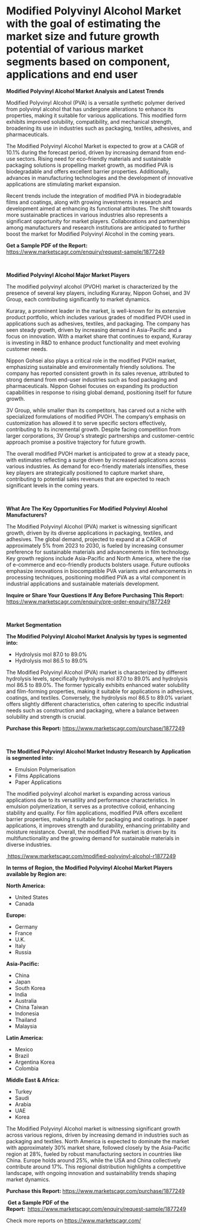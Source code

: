 <p><h1>Modified Polyvinyl Alcohol Market with the goal of estimating the market size and future growth potential of various market segments based on component, applications and end user</h1></p><p><strong>Modified Polyvinyl Alcohol Market Analysis and Latest Trends</strong></p>
<p><p>Modified Polyvinyl Alcohol (PVA) is a versatile synthetic polymer derived from polyvinyl alcohol that has undergone alterations to enhance its properties, making it suitable for various applications. This modified form exhibits improved solubility, compatibility, and mechanical strength, broadening its use in industries such as packaging, textiles, adhesives, and pharmaceuticals.</p><p>The Modified Polyvinyl Alcohol Market is expected to grow at a CAGR of 10.1% during the forecast period, driven by increasing demand from end-use sectors. Rising need for eco-friendly materials and sustainable packaging solutions is propelling market growth, as modified PVA is biodegradable and offers excellent barrier properties. Additionally, advances in manufacturing technologies and the development of innovative applications are stimulating market expansion.</p><p>Recent trends include the integration of modified PVA in biodegradable films and coatings, along with growing investments in research and development aimed at enhancing its functional attributes. The shift towards more sustainable practices in various industries also represents a significant opportunity for market players. Collaborations and partnerships among manufacturers and research institutions are anticipated to further boost the market for Modified Polyvinyl Alcohol in the coming years.</p></p>
<p><strong>Get a Sample PDF of the Report:&nbsp;</strong> <a href="https://www.marketscagr.com/enquiry/request-sample/1877249?utm_campaign=1889&utm_medium=2&utm_source=Github&utm_content=ia&utm_term=30012025&utm_id=modified-polyvinyl-alcohol">https://www.marketscagr.com/enquiry/request-sample/1877249</a></p>
<p>&nbsp;</p>
<p><strong>Modified Polyvinyl Alcohol Major Market Players</strong></p>
<p><p>The modified polyvinyl alcohol (PVOH) market is characterized by the presence of several key players, including Kuraray, Nippon Gohsei, and 3V Group, each contributing significantly to market dynamics. </p><p>Kuraray, a prominent leader in the market, is well-known for its extensive product portfolio, which includes various grades of modified PVOH used in applications such as adhesives, textiles, and packaging. The company has seen steady growth, driven by increasing demand in Asia-Pacific and a focus on innovation. With a market share that continues to expand, Kuraray is investing in R&D to enhance product functionality and meet evolving customer needs.</p><p>Nippon Gohsei also plays a critical role in the modified PVOH market, emphasizing sustainable and environmentally friendly solutions. The company has reported consistent growth in its sales revenue, attributed to strong demand from end-user industries such as food packaging and pharmaceuticals. Nippon Gohsei focuses on expanding its production capabilities in response to rising global demand, positioning itself for future growth.</p><p>3V Group, while smaller than its competitors, has carved out a niche with specialized formulations of modified PVOH. The company’s emphasis on customization has allowed it to serve specific sectors effectively, contributing to its incremental growth. Despite facing competition from larger corporations, 3V Group's strategic partnerships and customer-centric approach promise a positive trajectory for future growth.</p><p>The overall modified PVOH market is anticipated to grow at a steady pace, with estimates reflecting a surge driven by increased applications across various industries. As demand for eco-friendly materials intensifies, these key players are strategically positioned to capture market share, contributing to potential sales revenues that are expected to reach significant levels in the coming years.</p></p>
<p>&nbsp;</p>
<p><strong>What Are The Key Opportunities For Modified Polyvinyl Alcohol Manufacturers?</strong></p>
<p><p>The Modified Polyvinyl Alcohol (PVA) market is witnessing significant growth, driven by its diverse applications in packaging, textiles, and adhesives. The global demand, projected to expand at a CAGR of approximately 5% from 2023 to 2030, is fueled by increasing consumer preference for sustainable materials and advancements in film technology. Key growth regions include Asia-Pacific and North America, where the rise of e-commerce and eco-friendly products bolsters usage. Future outlooks emphasize innovations in biocompatible PVA variants and enhancements in processing techniques, positioning modified PVA as a vital component in industrial applications and sustainable materials development.</p></p>
<p><strong>Inquire or Share Your Questions If Any Before Purchasing This Report:</strong> <a href="https://www.marketscagr.com/enquiry/pre-order-enquiry/1877249?utm_campaign=1889&utm_medium=2&utm_source=Github&utm_content=ia&utm_term=30012025&utm_id=modified-polyvinyl-alcohol">https://www.marketscagr.com/enquiry/pre-order-enquiry/1877249</a></p>
<p>&nbsp;</p>
<p><strong>Market Segmentation</strong></p>
<p><strong>The Modified Polyvinyl Alcohol Market Analysis by types is segmented into:</strong></p>
<p><ul><li>Hydrolysis mol 87.0 to 89.0%</li><li>Hydrolysis mol 86.5 to 89.0%</li></ul></p>
<p><p>The Modified Polyvinyl Alcohol (PVA) market is characterized by different hydrolysis levels, specifically hydrolysis mol 87.0 to 89.0% and hydrolysis mol 86.5 to 89.0%. The former typically exhibits enhanced water solubility and film-forming properties, making it suitable for applications in adhesives, coatings, and textiles. Conversely, the hydrolysis mol 86.5 to 89.0% variant offers slightly different characteristics, often catering to specific industrial needs such as construction and packaging, where a balance between solubility and strength is crucial.</p></p>
<p><strong>Purchase this Report:&nbsp;</strong><a href="https://www.marketscagr.com/purchase/1877249?utm_campaign=1889&utm_medium=2&utm_source=Github&utm_content=ia&utm_term=30012025&utm_id=modified-polyvinyl-alcohol">https://www.marketscagr.com/purchase/1877249</a></p>
<p>&nbsp;</p>
<p><strong>The Modified Polyvinyl Alcohol Market Industry Research by Application is segmented into:</strong></p>
<p><ul><li>Emulsion Polymerisation</li><li>Films Applications</li><li>Paper Applications</li></ul></p>
<p><p>The modified polyvinyl alcohol market is expanding across various applications due to its versatility and performance characteristics. In emulsion polymerization, it serves as a protective colloid, enhancing stability and quality. For film applications, modified PVA offers excellent barrier properties, making it suitable for packaging and coatings. In paper applications, it improves strength and durability, enhancing printability and moisture resistance. Overall, the modified PVA market is driven by its multifunctionality and the growing demand for sustainable materials in diverse industries.</p></p>
<p><a href="https://www.marketscagr.com/modified-polyvinyl-alcohol-r1877249?utm_campaign=1889&utm_medium=2&utm_source=Github&utm_content=ia&utm_term=30012025&utm_id=modified-polyvinyl-alcohol">&nbsp;https://www.marketscagr.com/modified-polyvinyl-alcohol-r1877249</a></p>
<p><strong>In terms of Region, the Modified Polyvinyl Alcohol Market Players available by Region are:</strong></p>
<p>
    <p> <strong> North America: </strong>
        <ul>
            <li>United States</li>
            <li>Canada</li>
        </ul>
        </p> 
    <p> <strong> Europe: </strong>
        <ul>
            <li>Germany</li>
            <li>France</li>
            <li>U.K.</li>
            <li>Italy</li>
            <li>Russia</li>
        </ul>
        </p> 
    <p> <strong> Asia-Pacific: </strong>
        <ul>
            <li>China</li>
            <li>Japan</li>
            <li>South Korea</li>
            <li>India</li>
            <li>Australia</li>
            <li>China Taiwan</li>
            <li>Indonesia</li>
            <li>Thailand</li>
            <li>Malaysia</li>
        </ul>
        </p> 
    <p> <strong> Latin America: </strong>
        <ul>
            <li>Mexico</li>
            <li>Brazil</li>
            <li>Argentina Korea</li>
            <li>Colombia</li>
        </ul>
        </p> 
    <p> <strong> Middle East & Africa: </strong>
        <ul>
            <li>Turkey</li>
            <li>Saudi</li>
            <li>Arabia</li>
            <li>UAE</li>
            <li>Korea</li>
        </ul>
    </p>
    </p>
<p><p>The Modified Polyvinyl Alcohol market is witnessing significant growth across various regions, driven by increasing demand in industries such as packaging and textiles. North America is expected to dominate the market with approximately 30% market share, followed closely by the Asia-Pacific region at 28%, fueled by robust manufacturing sectors in countries like China. Europe holds around 25%, while the USA and China collectively contribute around 17%. This regional distribution highlights a competitive landscape, with ongoing innovation and sustainability trends shaping market dynamics.</p></p>
<p><strong>Purchase this Report: </strong><a href="https://www.marketscagr.com/purchase/1877249?utm_campaign=1889&utm_medium=2&utm_source=Github&utm_content=ia&utm_term=30012025&utm_id=modified-polyvinyl-alcohol">https://www.marketscagr.com/purchase/1877249</a></p>
<p>&nbsp;<strong>Get a Sample PDF of the Report:&nbsp;&nbsp;</strong><a href="https://www.marketscagr.com/enquiry/request-sample/1877249?utm_campaign=1889&utm_medium=2&utm_source=Github&utm_content=ia&utm_term=30012025&utm_id=modified-polyvinyl-alcohol">https://www.marketscagr.com/enquiry/request-sample/1877249</a></p>
<p><strong></strong></p>
<p>Check more reports on <a href="https://www.marketscagr.com/?utm_campaign=1889&utm_medium=2&utm_source=Github&utm_content=ia&utm_term=30012025&utm_id=modified-polyvinyl-alcohol">https://www.marketscagr.com/</a></p>